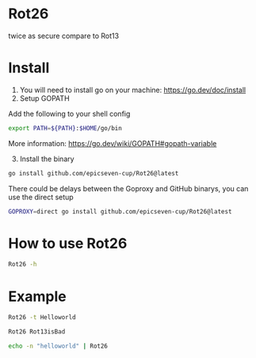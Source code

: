 # Rot26
twice as secure compare to Rot13

# Install
1. You will need to install go on your machine: https://go.dev/doc/install
2. Setup GOPATH

Add the following to your shell config
```bash
export PATH=${PATH}:$HOME/go/bin
```
More information: https://go.dev/wiki/GOPATH#gopath-variable

3. Install the binary
```bash
go install github.com/epicseven-cup/Rot26@latest 
```

There could be delays between the Goproxy and GitHub binarys, you can use the direct setup
```bash
GOPROXY=direct go install github.com/epicseven-cup/Rot26@latest
```

# How to use Rot26


```bash
Rot26 -h
```

# Example

```bash
Rot26 -t Helloworld
```

```bash
Rot26 Rot13isBad
```

```bash
echo -n "helloworld" | Rot26
```
